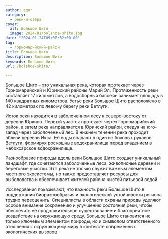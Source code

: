 ```yaml
---
author: egor
category:
  - реки-и-озёра
cover:
  alt: Большое Шито
  image: 2024/01/bolshoe-shito.jpg
date: "2024-01-24T09:00:52+00:00"
tag:
  - горномарийский-район
title: Большое Шито
description: Большое Шито
keywords: Большое Шито
url: /bolshoe-shito/

---
```

Большое Шито – это уникальная река, которая протекает через Горномарийский и Юринский районы Марий Эл. Протяженность реки составляет 17 километров, а водосборный бассейн занимает площадь в 140 квадратных километров. Устье реки Большое Шито расположено в 42 километрах по левому берегу реки Ветлуги.

Исток реки находится в заболоченном лесу к северо-востоку от деревни Юркино. Первый участок протекает через Горномарийский район, а затем река направляется в Юринский район, следуя на юго-запад через заболоченный лес. В нижнем течении река проходит вблизи деревни Икса. Её воды впадают в один из боковых рукавов [Ветлуги](/river_mariel/), формируя роскошные водохранилища перед впадением в Чебоксарское водохранилище.

Разнообразие природы вдоль реки Большое Шито создает уникальный ландшафт, где сочетаются заболоченные леса, живописные деревни и береговые участки. Эта река не только служит важным элементом местного экосистемы, но также предоставляет ресурсы для рыболовства и обеспечивает жителей района чистой питьевой водой.

Исследования показывают, что важность реки Большое Шито в поддержании биоразнообразия и экологической устойчивости региона трудно переоценить. Специалисты в области охраны природы уделяют особое внимание сохранению и улучшению состояния реки, чтобы обеспечить её продолжительное существование и благоприятное воздействие на окружающую среду. Большое Шито становится не только ключевым элементом природы, но и символом ответственного отношения к окружающему миру в контексте современных экологических вызовов.
